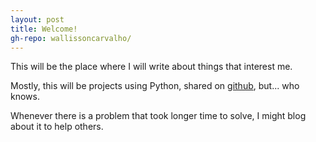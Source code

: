```yaml
---
layout: post
title: Welcome!
gh-repo: wallissoncarvalho/
---
```


This will be the place where I will write about things that interest me.

Mostly, this will be projects using Python, shared on [github](https://github.com/wallisson), but... who knows.

Whenever there is a problem that took longer time to solve, I might blog about it to help others.